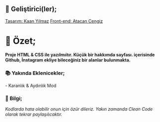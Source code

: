## 🎩 Geliştirici(ler);

[Tasarım: Kaan Yılmaz](https://kaanymz.com)
[Front-end: Atacan Cengiz](https://atacancengiz.com)

# 📌 Özet;
**Proje HTML & CSS ile yazılmıitır. Küçük bir hakkımda sayfası. içerisinde Github, İnstagram ekliye bileceğiniz bir alanlar bulunmakta.**

### 📚 Yakında Eklenicekler;
_-_ Karanlık & Aydınlık Mod

### 🔔 Bilgi;
_Kodlarda hata olabilir onun için özür dileriz. Yakın zamanda Clean Code olarak tekrar paylaşılıcaktır._
